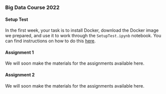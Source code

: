 ### Big Data Course 2022

#### Setup Test
In the first week, your task is to install Docker, download the Docker image we prepared, and use it to work through the `SetupTest.ipynb` notebook.
You can find instructions on how to do this [here](docker_instructions.md).

#### Assignment 1
We will soon make the materials for the assignments available here.

#### Assignment 2
We will soon make the materials for the assignments available here.
